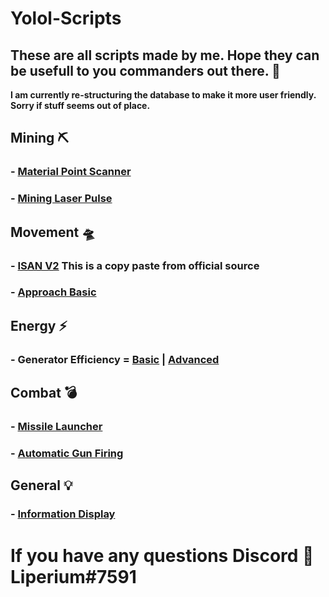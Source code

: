 # Yolol-Scripts
## These are all scripts made by me. Hope they can be usefull to you commanders out there. 🚀

**I am currently re-structuring the database to make it more user friendly. Sorry if stuff seems out of place.**



## Mining ⛏

### - [Material Point Scanner](/MaterialPointScanner.md/)
### - [Mining Laser Pulse](/MiningLaserPulse.md/)

## Movement 🛸

### - [ISAN V2](/src/IsanV2.yolol/) This is a copy paste from official source
### - [Approach Basic](/ApproachBasicBETA.md/)


## Energy ⚡

### - **Generator Efficiency** = [Basic](/src/GeneratorEfficiencyBasic.yolol/) | [Advanced](/src/GeneratorEfficiencyAdvanced.yolol/)

## Combat 💣

### - [Missile Launcher](/MissileLauncher.md/)
### - [Automatic Gun Firing](/src/AutoGun.yolol/)

## General 💡

### - [Information Display](/src/InformationDisplay.yolol/)



# If you have any questions Discord 👾 Liperium#7591